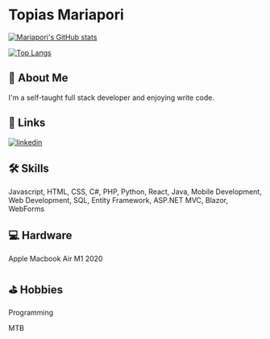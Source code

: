 
# Topias Mariapori

[![Mariapori's GitHub stats](https://github-readme-stats.vercel.app/api?username=Mariapori&count_private=true&show_icons=true&theme=darcula)](https://github.com/anuraghazra/github-readme-stats)

[![Top Langs](https://github-readme-stats.vercel.app/api/top-langs/?username=Mariapori&hide=html&theme=darcula&langs_count=10)](https://github.com/anuraghazra/github-readme-stats)


## 🚀 About Me
I'm a self-taught full stack developer
and enjoying write code.


## 🔗 Links
[![linkedin](https://img.shields.io/badge/linkedin-0A66C2?style=for-the-badge&logo=linkedin&logoColor=white)](https://www.linkedin.com/in/topias-mariapori/)


## 🛠 Skills
Javascript, HTML, CSS, C#, PHP, Python,
React, Java, Mobile Development, Web Development, SQL, Entity Framework, ASP.NET MVC, Blazor, WebForms



## 💻 Hardware

Apple Macbook Air M1 2020


## ⛳ Hobbies

Programming

MTB
